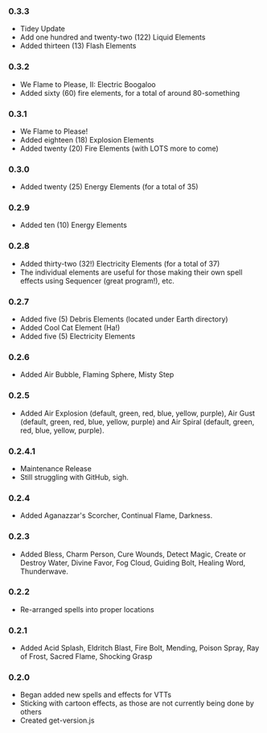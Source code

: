 ### 0.3.3
* Tidey Update
* Add one hundred and twenty-two (122) Liquid Elements
* Added thirteen (13) Flash Elements

### 0.3.2
* We Flame to Please, II: Electric Boogaloo
* Added sixty (60) fire elements, for a total of around 80-something

### 0.3.1 
* We Flame to Please!
* Added eighteen (18) Explosion Elements
* Added twenty (20) Fire Elements (with LOTS more to come)

### 0.3.0
* Added twenty (25) Energy Elements (for a total of 35)

### 0.2.9
* Added ten (10) Energy Elements

### 0.2.8
* Added thirty-two (32!) Electricity Elements (for a total of 37)
* The individual elements are useful for those making their own spell effects using Sequencer (great program!), etc.

### 0.2.7
* Added five (5) Debris Elements (located under Earth directory)
* Added Cool Cat Element (Ha!)
* Added five (5) Electricity Elements

### 0.2.6
* Added Air Bubble, Flaming Sphere, Misty Step

### 0.2.5
* Added Air Explosion (default, green, red, blue, yellow, purple), Air Gust (default, green, red, blue, yellow, purple) and Air Spiral (default, green, red, blue, yellow, purple).

### 0.2.4.1
* Maintenance Release
* Still struggling with GitHub, sigh.

### 0.2.4
* Added  Aganazzar's Scorcher, Continual Flame, Darkness.

### 0.2.3
* Added Bless, Charm Person, Cure Wounds, Detect Magic, Create or Destroy Water, Divine Favor, Fog Cloud, Guiding Bolt, Healing Word, Thunderwave.

### 0.2.2
* Re-arranged spells into proper locations

### 0.2.1
* Added Acid Splash, Eldritch Blast, Fire Bolt, Mending, Poison Spray, Ray of Frost, Sacred Flame, Shocking Grasp

### 0.2.0
* Began added new spells and effects for VTTs
* Sticking with cartoon effects, as those are not currently being done by others
* Created get-version.js

